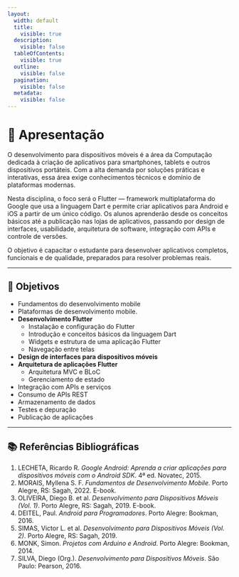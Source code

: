 ```yaml
---
layout:
  width: default
  title:
    visible: true
  description:
    visible: false
  tableOfContents:
    visible: true
  outline:
    visible: false
  pagination:
    visible: false
  metadata:
    visible: false
---
```


# 🏡 Apresentação

O desenvolvimento para dispositivos móveis é a área da Computação dedicada à criação de aplicativos para smartphones, tablets e outros dispositivos portáteis. Com a alta demanda por soluções práticas e interativas, essa área exige conhecimentos técnicos e domínio de plataformas modernas.

Nesta disciplina, o foco será o Flutter — framework multiplataforma do Google que usa a linguagem Dart e permite criar aplicativos para Android e iOS a partir de um único código. Os alunos aprenderão desde os conceitos básicos até a publicação nas lojas de aplicativos, passando por design de interfaces, usabilidade, arquitetura de software, integração com APIs e controle de versões.

O objetivo é capacitar o estudante para desenvolver aplicativos completos, funcionais e de qualidade, preparados para resolver problemas reais.

***

## :dart: Objetivos

* Fundamentos do desenvolvimento mobile
* Plataformas de desenvolvimento mobile.
* **Desenvolvimento Flutter**
  * Instalação e configuração do Flutter
  * Introdução e conceitos básicos da linguagem Dart
  * Widgets e estrutura de uma aplicação Flutter
  * Navegação entre telas
* **Design de interfaces para dispositivos móveis**
* **Arquitetura de aplicações Flutter**
  * Arquitetura MVC e BLoC
  * Gerenciamento de estado
* Integração com APIs e serviços
* Consumo de APIs REST
* Armazenamento de dados
* Testes e depuração
* Publicação de aplicações

***

## :books: Referências Bibliográficas

1. LECHETA, Ricardo R. _Google Android: Aprenda a criar aplicações para dispositivos móveis com o Android SDK_. 4ª ed. Novatec, 2015.
2. MORAIS, Myllena S. F. _Fundamentos de Desenvolvimento Mobile_. Porto Alegre, RS: Sagah, 2022. E-book.
3. OLIVEIRA, Diego B. et al. _Desenvolvimento para Dispositivos Móveis (Vol. 1)_. Porto Alegre, RS: Sagah, 2019. E-book.
4. DEITEL, Paul. _Android para Programadores_. Porto Alegre: Bookman, 2016.
5. SIMAS, Victor L. et al. _Desenvolvimento para Dispositivos Móveis (Vol. 2)_. Porto Alegre, RS: Sagah, 2019.
6. MONK, Simon. _Projetos com Arduino e Android_. Porto Alegre: Bookman, 2014.
7. SILVA, Diego (Org.). _Desenvolvimento para Dispositivos Móveis_. São Paulo: Pearson, 2016.
